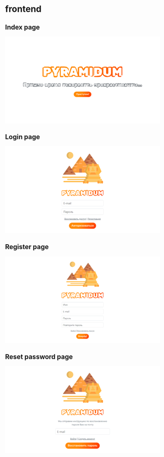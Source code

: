 # frontend

## Index page
![Index](./docs/resources/index.png "Index")
## Login page
![Login](./docs/resources/login.png "Login")
## Register page
![Register](./docs/resources/register.png "Register")
## Reset password page
![Reset Password](./docs/resources/reset-pwd.png "Reset Password")

